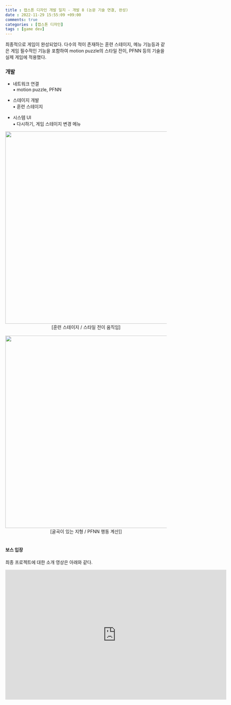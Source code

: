 ```yaml
---
title : 캡스톤 디자인 개발 일지 - 개발 8 (논문 기술 연결, 완성)
date : 2022-11-29 15:55:09 +09:00
comments: true
categories : [캡스톤 디자인]
tags : [game dev]
---
```


최종적으로 게임이 완성되었다. 다수의 적이 존재하는 훈련 스테이지, 메뉴 기능등과 같은 게임 필수적인 기능을 포함하여 motion puzzle의 스타일 전이, PFNN 등의 기술을 실제 게임에 적용했다.   

### 개발
- 네트워크 연결  
▪ motion puzzle, PFNN  

- 스테이지 개발  
▪ 훈련 스테이지  

- 시스템 UI  
▪ 다시하기, 게임 스테이지 변경 메뉴  

<center><img src="/assets/img/posts/capstone design/개발20.gif" width="600"/></center>
<center>[훈련 스테이지 / 스타일 전이 움직임]</center>  

<br/>

<center><img src="/assets/img/posts/capstone design/개발21.gif" width="600"/></center>
<center>[굴곡이 있는 지형 / PFNN 행동 계산]]</center>  


<br/>

#### 보스 입장
최종 프로젝트에 대한 소개 영상은 아래와 같다.
<iframe width="690" height="405" src="https://www.youtube.com/embed/oz69PyrWyXg" title="Runtime Motion Style Transfer 기반의 액션 게임 개발" frameborder="0" allow="accelerometer; autoplay; clipboard-write; encrypted-media; gyroscope; picture-in-picture" allowfullscreen></iframe>

 

